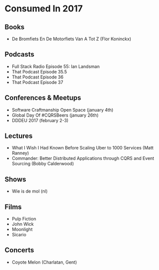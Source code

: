 # Consumed In 2017


## Books

- De Bromfiets En De Motorfiets Van A Tot Z (Flor Koninckx)


## Podcasts

- Full Stack Radio Episode 55: Ian Landsman
- That Podcast Episode 35.5
- That Podcast Episode 36
- That Podcast Episode 37


## Conferences & Meetups

- Software Craftmanship Open Space (january 4th)
- Global Day Of #CQRSBeers (january 26th)
- DDDEU 2017 (february 2-3)


## Lectures

- What I Wish I Had Known Before Scaling Uber to 1000 Services (Matt Ranney)
- Commander: Better Distributed Applications through CQRS and Event Sourcing (Bobby Calderwood)


## Shows

- Wie is de mol (nl)


## Films

- Pulp Fiction
- John Wick
- Moonlight
- Sicario


## Concerts

- Coyote Melon (Charlatan, Gent)
